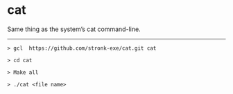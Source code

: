 # cat
Same thing as the system’s cat command-line.

----------------

`> gcl  https://github.com/stronk-exe/cat.git cat`

`> cd cat`

`> Make all`

`> ./cat <file name>`
